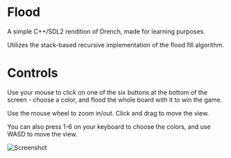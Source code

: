 # Flood
A simple C++/SDL2 rendition of Drench, made for learning purposes. 

Utilizes the stack-based recursive implementation of the flood fill algorithm.

# Controls

Use your mouse to click on one of the six buttons at the bottom of the screen - choose a color, and flood the whole board with it to win the game.

Use the mouse wheel to zoom in/out. Click and drag to move the view.

You can also press 1-6 on your keyboard to choose the colors, and use WASD to move the view.

![Screenshot](https://github.com/DeiranZ/Flood/assets/40063902/7b4f2da5-0c83-400d-baa0-17dd0223febd)
